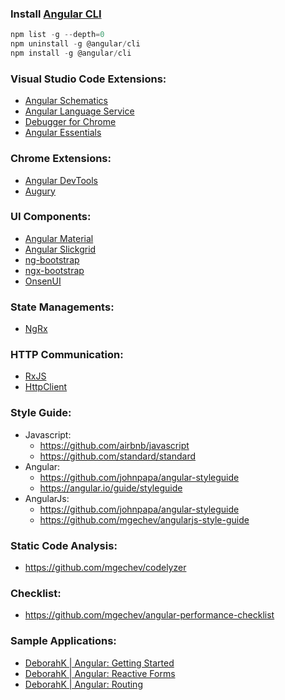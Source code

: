 ### Install [Angular CLI](https://cli.angular.io/)
```js
npm list -g --depth=0
npm uninstall -g @angular/cli
npm install -g @angular/cli
```

### Visual Studio Code Extensions:
- [Angular Schematics](https://marketplace.visualstudio.com/items?itemName=cyrilletuzi.angular-schematics)
- [Angular Language Service](https://marketplace.visualstudio.com/items?itemName=Angular.ng-template)
- [Debugger for Chrome](https://marketplace.visualstudio.com/items?itemName=msjsdiag.debugger-for-chrome)
- [Angular Essentials](https://marketplace.visualstudio.com/items?itemName=johnpapa.angular-essentials)

### Chrome Extensions:
- [Angular DevTools](https://chrome.google.com/webstore/detail/angular-devtools/ienfalfjdbdpebioblfackkekamfmbnh?hl=en&authuser=0)
- [Augury](https://chrome.google.com/webstore/detail/augury/elgalmkoelokbchhkhacckoklkejnhcd?hl=en)

### UI Components:
- [Angular Material](https://github.com/angular/components)
- [Angular Slickgrid](https://github.com/ghiscoding/Angular-Slickgrid)
- [ng-bootstrap](https://github.com/ng-bootstrap/ng-bootstrap)
- [ngx-bootstrap](https://github.com/valor-software/ngx-bootstrap)
- [OnsenUI](https://github.com/OnsenUI/OnsenUI)

### State Managements:
- [NgRx](https://ngrx.io/)

### HTTP Communication:
- [RxJS](https://rxjs.dev/)
- [HttpClient](https://angular.io/api/common/http/HttpClient)

### Style Guide:
  - Javascript:
    + https://github.com/airbnb/javascript
    + https://github.com/standard/standard
 - Angular:
   + https://github.com/johnpapa/angular-styleguide
   + https://angular.io/guide/styleguide
 - AngularJs:
   + https://github.com/johnpapa/angular-styleguide
   + https://github.com/mgechev/angularjs-style-guide
 
 ### Static Code Analysis:
 - https://github.com/mgechev/codelyzer
 
 ### Checklist:
  - https://github.com/mgechev/angular-performance-checklist
  
 ### Sample Applications:
 - [DeborahK | Angular: Getting Started](https://github.com/DeborahK/Angular-GettingStarted)
 - [DeborahK | Angular: Reactive Forms](https://github.com/DeborahK/Angular-ReactiveForms)
 - [DeborahK | Angular: Routing](https://github.com/DeborahK/Angular-Routing)
